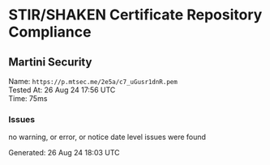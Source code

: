 # STIR/SHAKEN Certificate Repository Compliance

## Martini Security

Name: `https://p.mtsec.me/2e5a/c7_uGusr1dnR.pem`\
Tested At: 26 Aug 24 17:56 UTC\
Time: 75ms

### Issues

no warning, or error, or notice date level issues were found

Generated: 26 Aug 24 18:03 UTC